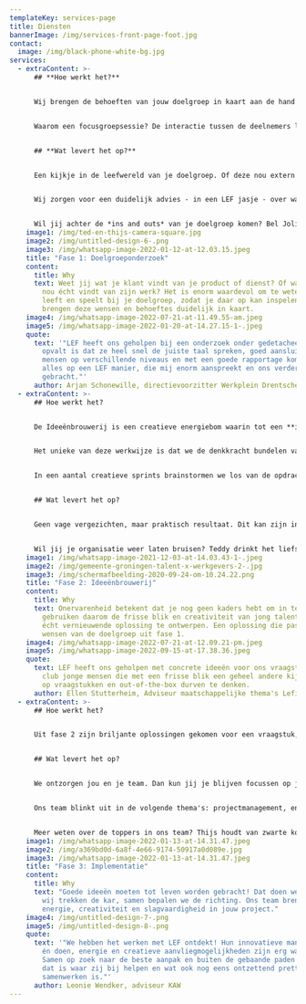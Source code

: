 ```yaml
---
templateKey: services-page
title: Diensten
bannerImage: /img/services-front-page-foot.jpg
contact:
  image: /img/black-phone-white-bg.jpg
services:
  - extraContent: >-
      ## **Hoe werkt het?**


      Wij brengen de behoeften van jouw doelgroep in kaart aan de hand van **kwalitatief doelgroeponderzoek**, door middel van focusgroepen en co-creatie.


      Waarom een focusgroepsessie? De interactie tussen de deelnemers levert extra waardevolle informatie op over hun ervaringen, frustraties en behoeften. Waar vragenlijsten en enquêtes een hoop platte data geven, zorgt een focusgroep voor een driedimensionaal beeld waarin de 'waarom' van een bepaalde zienswijze sterk naar voren komt. 


      ## **Wat levert het op?**


      Een kijkje in de leefwereld van je doelgroep. Of deze nou extern (de klant of afnemer), of intern (de medewerker) is, de belangrijkste vraag is wat de doelgroep nou écht wil. En waarom is dat hun behoefte? Maar ook, wat voor ideeën hebben ze zelf om hierin te voorzien?  


      Wij zorgen voor een duidelijk advies - in een LEF jasje - over wat er nodig is om de juiste veranderingen of verbeteringen in gang te zetten. Heb je daarvoor nog meer inspiratie nodig? Dan helpen we je graag in **Fase 2.**


      Wil jij achter de *ins and outs* van je doelgroep komen? Bel Joline. Ze houdt van een extra sterke cappuccino en zegt geen nee tegen een chocoladekoekje: **joline@lefgroningen.nl** of **06-246 76 712**
    image1: /img/ted-en-thijs-camera-square.jpg
    image2: /img/untitled-design-6-.png
    image3: /img/whatsapp-image-2022-01-12-at-12.03.15.jpeg
    title: "Fase 1: Doelgroeponderzoek"
    content:
      title: Why
      text: Weet jij wat je klant vindt van je product of dienst? Of wat je medewerker
        nou écht vindt van zijn werk? Het is enorm waardevol om te weten wat er
        leeft en speelt bij je doelgroep, zodat je daar op kan inspelen. Wij
        brengen deze wensen en behoeftes duidelijk in kaart.
    image4: /img/whatsapp-image-2022-07-21-at-11.49.55-am.jpeg
    image5: /img/whatsapp-image-2022-01-20-at-14.27.15-1-.jpeg
    quote:
      text: '"LEF heeft ons geholpen bij een onderzoek onder gedetacheerden en wat
        opvalt is dat ze heel snel de juiste taal spreken, goed aansluiten bij
        mensen op verschillende niveaus en met een goede rapportage komen. Dit
        alles op een LEF manier, die mij enorm aanspreekt en ons verder heeft
        gebracht."'
      author: Arjan Schonewille, directievoorzitter Werkplein Drentsche Aa
  - extraContent: >-
      ## Hoe werkt het?


      De Ideeënbrouwerij is een creatieve energiebom waarin tot een **innovatieve** **oplossing** komen voor een vraagstuk. Het kan een vervolg zijn van de opgehaalde informatie uit het doelgroeponderzoek in fase 1 óf een nieuw vraagstuk. 


      Het unieke van deze werkwijze is dat we de denkkracht bundelen van een team van jong talent tussen de 18 en 35 jaar, allemaal met verschillende expertises en perspectieven. Niet geremd door ervaring – *out of the box* en buiten de vaste kaders. Dat is namelijk een stuk gemakkelijker als er nog geen *box* is om ín te denken. Erg belangrijk in een creatieve sprint. 


      In een aantal creatieve sprints brainstormen we los van de opdrachtgever om een frisse blik te kunnen behouden, maar ook samen, om de ervaring vanuit de organisatie te mixen met ons team.


      ## Wat levert het op?


      Geen vage vergezichten, maar praktisch resultaat. Dit kan zijn in de vorm van bijvoorbeeld een strategie, een sterke businesscase of een vernieuwend product. En daarbij een gratis bak vol inspiratie. Samen met de opdrachtgever maken we een actieplan voor de implementatie in fase 3.


      Wil jij je organisatie weer laten bruisen? Teddy drinkt het liefst bubbeltjeswater met een schijfje citroen: **teddy@lefgroningen.nl** of **06-522 51 395**
    image1: /img/whatsapp-image-2021-12-03-at-14.03.43-1-.jpeg
    image2: /img/gemeente-groningen-talent-x-werkgevers-2-.jpg
    image3: /img/schermafbeelding-2020-09-24-om-10.24.22.png
    title: "Fase 2: Ideeënbrouwerij"
    content:
      title: Why
      text: Onervarenheid betekent dat je nog geen kaders hebt om in te denken. Wij
        gebruiken daarom de frisse blik en creativiteit van jong talent om een
        écht vernieuwende oplossing te ontwerpen. Een oplossing die past bij de
        wensen van de doelgroep uit fase 1.
    image4: /img/whatsapp-image-2022-07-21-at-12.09.21-pm.jpeg
    image5: /img/whatsapp-image-2022-09-15-at-17.38.36.jpeg
    quote:
      text: LEF heeft ons geholpen met concrete ideeën voor ons vraagstuk. Een fijne
        club jonge mensen die met een frisse blik een geheel andere kijk geven
        op vraagstukken en out-of-the-box durven te denken.
      author: Ellen Stutterheim, Adviseur maatschappelijke thema's Lefier
  - extraContent: >-
      ## Hoe werkt het?


      Uit fase 2 zijn briljante oplossingen gekomen voor een vraagstuk, je hebt zelf een goed idee of je hebt gewoon handen tekort: wat de uitdaging ook is, wij zetten jouw ambitie om naar realiteit. Dat doen we met ons team van *young professionals*, op een enthousiaste manier én met lef! 


      ## Wat levert het op?


      We ontzorgen jou en je team. Dan kun jij je blijven focussen op je eigen (al veel te drukke ;)) agenda. Een innovatietraject in een mum van tijd succesvol afronden is voor ons geen probleem. En we heten LEF, dus we vinden het leuk om jou uit te dagen om óók buiten de lijntjes te kleuren. Gezond voor iedereen! 


      Ons team blinkt uit in de volgende thema's: projectmanagement, energietransitie, innovatietrajecten en productontwikkeling, participatietrajecten en (online) marketing. De vorm waarin we in te zetten zijn bepalen we op basis van jouw behoefte. Uurbasis, projectbasis, detachering – wat het best past bij het project van jouw organisatie.


      Meer weten over de toppers in ons team? Thijs houdt van zwarte koffie, het liefst met een koekje: **thijs@lefgroningen.nl** of **06-139 72 693.**
    image1: /img/whatsapp-image-2022-01-13-at-14.31.47.jpeg
    image2: /img/a369bd0d-6a8f-4e66-9174-50917a0d089e.jpg
    image3: /img/whatsapp-image-2022-01-13-at-14.31.47.jpeg
    title: "Fase 3: Implementatie"
    content:
      title: Why
      text: "Goede ideeën moeten tot leven worden gebracht! Dat doen we samen met jou:
        wij trekken de kar, samen bepalen we de richting. Ons team brengt
        energie, creativiteit en slagvaardigheid in jouw project."
    image4: /img/untitled-design-7-.png
    image5: /img/untitled-design-8-.png
    quote:
      text: '"We hebben het werken met LEF ontdekt! Hun innovatieve manier van denken
        én doen, energie en creatieve aanvliegmogelijkheden zijn erg waardevol.
        Samen op zoek naar de beste aanpak en buiten de gebaande paden treden,
        dat is waar zij bij helpen en wat ook nog eens ontzettend prettig
        samenwerken is."'
      author: Leonie Wendker, adviseur KAW
---
```

